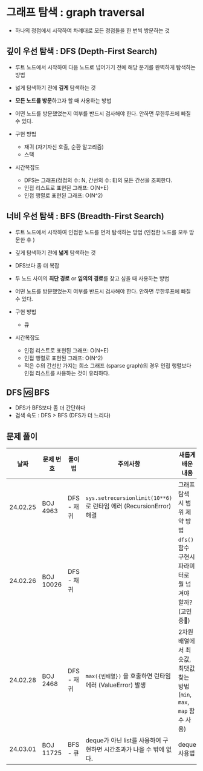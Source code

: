 # 그래프 탐색 : graph traversal
- 하나의 정점에서 시작하여 차례대로 모든 정점들을 한 번씩 방문하는 것

## 깊이 우선 탐색 : DFS (Depth-First Search)
- 루트 노드에서 시작하여 다음 노드로 넘어가기 전에 해당 분기를 완벽하게 탐색하는 방법
- 넓게 탐색하기 전에 **깊게** 탐색하는 것
- **모든 노드를 방문**하고자 할 때 사용하는 방법
- 어떤 노드를 방문했었는지 여부를 반드시 검사해야 한다. 안하면 무한루프에 빠질 수 있다.


- 구현 방법 
  - 재귀 (자기자신 호출, 순환 알고리즘) 
  - 스택
- 시간복잡도
  - DFS는 그래프(정점의 수: N, 간선의 수: E)의 모든 간선을 조회한다.
  - 인접 리스트로 표현된 그래프: O(N+E)
  - 인접 행렬로 표현된 그래프: O(N^2)

## 너비 우선 탐색 : BFS (Breadth-First Search)
- 루트 노드에서 시작하여 인접한 노드를 먼저 탐색하는 방법 (인접한 노드를 모두 방문한 후 )
- 깊게 탐색하기 전에 **넓게** 탐색하는 것
- DFS보다 좀 더 복잡
- 두 노드 사이의 **최단 경로** or **임의의 경로**를 찾고 싶을 때 사용하는 방법
- 어떤 노드를 방문했었는지 여부를 반드시 검사해야 한다. 안하면 무한루프에 빠질 수 있다.


- 구현 방법
  - 큐
- 시간복잡도
  - 인접 리스트로 표현된 그래프: O(N+E)
  - 인접 행렬로 표현된 그래프: O(N^2)
  - 적은 수의 간선만 가지는 희소 그래프 (sparse graph)의 경우 인접 행렬보다 인접 리스트를 사용하는 것이 유리하다.

## DFS 🆚 BFS
- DFS가 BFS보다 좀 더 간단하다
- 검색 속도 : DFS > BFS (DFS가 더 느리다)


## 문제 풀이
| 날짜       | 문제 번호     | 풀이법      | 주의사항                                                       | 새롭게 배운 내용                                           |
|----------|-----------|----------|------------------------------------------------------------|-----------------------------------------------------|
| 24.02.25 | BOJ 4963  | DFS - 재귀 | `sys.setrecursionlimit(10**6)`로 런타임 에러 (RecursionError) 해결 | 그래프 탐색 시 범위 제약 방법                                   |
| 24.02.26 | BOJ 10026 | DFS - 재귀 |                                                            | `dfs()` 함수 구현시 파라미터로 뭘 넘겨야 할까? (고민중🧐)              |
| 24.02.28 | BOJ 2468  | DFS - 재귀 | `max({빈배열})` 을 호출하면 런타임 에러 (ValueError) 발생                 | 2차원 배열에서 최솟값, 최댓값 찾는 방법 (`min`, `max`, `map` 함수 사용) |
| 24.03.01 | BOJ 11725 | BFS - 큐  | deque가 아닌 list를 사용하여 구현하면 시간초과가 나올 수 밖에 없다.                | deque 사용법                                           |
